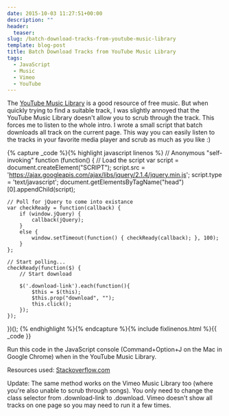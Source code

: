 ```yaml
---
date: 2015-10-03 11:27:51+00:00
description: ""
header:
  teaser:
slug: /batch-download-tracks-from-youtube-music-library
template: blog-post
title: Batch Download Tracks from YouTube Music Library
tags:
  - JavaScript
  - Music
  - Vimeo
  - YouTube
---
```


The [YouTube Music Library](https://www.youtube.com/audiolibrary/music) is a good resource of free music. But when quickly trying to find a suitable track, I was slightly annoyed that the YouTube Music Library doesn't allow you to scrub through the track. This forces me to listen to the whole intro. I wrote a small script that batch downloads all track on the current page. This way you can easily listen to the tracks in your favorite media player and scrub as much as you like :)

{% capture _code %}{% highlight javascript linenos %}
// Anonymous "self-invoking" function
(function() {
    // Load the script
    var script = document.createElement("SCRIPT");
    script.src = 'https://ajax.googleapis.com/ajax/libs/jquery/2.1.4/jquery.min.js';
    script.type = 'text/javascript';
    document.getElementsByTagName("head")[0].appendChild(script);

    // Poll for jQuery to come into existance
    var checkReady = function(callback) {
        if (window.jQuery) {
            callback(jQuery);
        }
        else {
            window.setTimeout(function() { checkReady(callback); }, 100);
        }
    };

    // Start polling...
    checkReady(function($) {
        // Start download

        $('.download-link').each(function(){
            $this = $(this);
            $this.prop("download", "");
            this.click();
        });
    });
})();
{% endhighlight %}{% endcapture %}{% include fixlinenos.html %}{{ _code }}

Run this code in the JavaScript console (Command+Option+J on the Mac in Google Chrome) when in the YouTube Music Library.

Resources used: [Stackoverflow.com](http://stackoverflow.com/questions/10113366/load-jquery-with-javascript-and-use-jquery)

Update:
The same method works on the Vimeo Music Library too (where you're also unable to scrub through songs). You only need to change the class selector from .download-link to .download. Vimeo doesn't show all tracks on one page so you may need to run it a few times.
